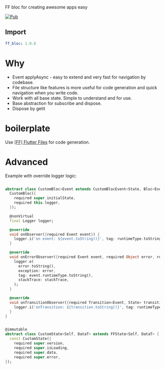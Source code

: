FF bloc for creating awesome apps easy

[![Pub](https://img.shields.io/pub/v/ff_bloc.svg)](https://pub.dev/packages/ff_bloc)

## Import

```yaml
ff_bloc: 1.0.0
```

# Why

- Event applyAsync - easy to extend and very fast for navigation by codebase.
- File structure like features is more useful for code generation and quick navigation when you write code.
- Work with all base state. Simple to understand and for use.
- Base abstraction for subscribe and dispose.
- Dispose by getit

# boilerplate

Use [[FF] Flutter Files](https://marketplace.visualstudio.com/items?itemName=gornivv.vscode-flutter-files) for code generation.

# Advanced

Example with override logger logic:

```dart

abstract class CustomBloc<Event extends CustomBlocEvent<State, Bloc<Event, State>>, State extends CustomState> extends FFBloc<Event, State> {
  CustomBloc({
    required super.initialState,
    required this.logger,
  });

  @nonVirtual
  final Logger logger;

  @override
  void onObserver({required Event event}) {
    logger.i('on event: ${event.toString()}', tag: runtimeType.toString());
  }

  @override
  void onErrorObserver({required Event event, required Object error, required StackTrace stackTrace}) {
    logger.e(
      error.toString(),
      exception: error,
      tag: event.runtimeType.toString(),
      stackTrace: stackTrace,
    );
  }

  @override
  void onTransitionObserver({required Transition<Event, State> transition}) {
    logger.i('onTransition: ${transition.toString()}', tag: runtimeType.toString());
  }
}


@immutable
abstract class CustomState<Self, DataT> extends FFState<Self, DataT> {
  const CustomState({
    required super.version,
    required super.isLoading,
    required super.data,
    required super.error,
});
```
